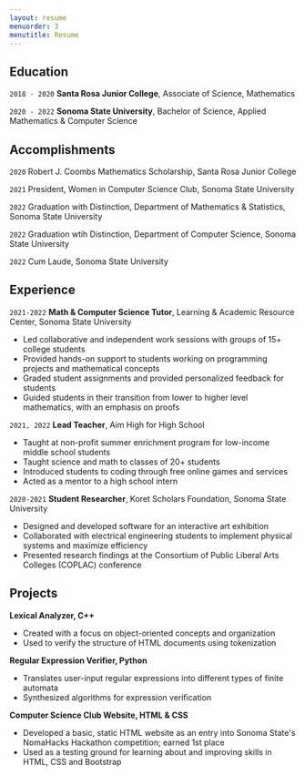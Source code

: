 ```yaml
---
layout: resume
menuorder: 3
menutitle: Resume
---
```


## Education

`2018 - 2020`
__Santa Rosa Junior College__, Associate of Science, Mathematics

`2020 - 2022`
__Sonoma State University__, Bachelor of Science, Applied Mathematics & Computer Science

## Accomplishments

`2020`
Robert J. Coombs Mathematics Scholarship, Santa Rosa Junior College

`2021`
President, Women in Computer Science Club, Sonoma State University

`2022`
Graduation with Distinction, Department of Mathematics & Statistics, Sonoma State University<br>

`2022`
Graduation wtih Distinction, Department of Computer Science, Sonoma State University<br>

`2022`
Cum Laude, Sonoma State University

## Experience

`2021-2022`
__Math & Computer Science Tutor__, Learning & Academic Resource Center, Sonoma State University

- Led collaborative and independent work sessions with groups of 15+ college students
- Provided hands-on support to students working on programming projects and mathematical concepts
- Graded student assignments and provided personalized feedback for students
- Guided students in their transition from lower to higher level mathematics, with an emphasis on proofs

`2021, 2022`
__Lead Teacher__, Aim High for High School

- Taught at non-profit summer enrichment program for low-income middle school students
- Taught science and math to classes of 20+ students
- Introduced students to coding through free online games and services
- Acted as a mentor to a high school intern

`2020-2021`
__Student Researcher__, Koret Scholars Foundation, Sonoma State University
- Designed and developed software for an interactive art exhibition
- Collaborated with electrical engineering students to implement physical systems and maximize efficiency
- Presented research findings at the Consortium of Public Liberal Arts Colleges (COPLAC) conference

## Projects
__Lexical Analyzer, C++__
- Created with a focus on object-oriented concepts and organization
- Used to verify the structure of HTML documents using tokenization

__Regular Expression Verifier, Python__
- Translates user-input regular expressions into different types of finite automata
- Synthesized algorithms for expression verification

__Computer Science Club Website, HTML & CSS__
- Developed a basic, static HTML website as an entry into Sonoma State's NomaHacks Hackathon competition; earned 1st place
- Used as a testing ground for learning about and improving skills in HTML, CSS and Bootstrap


<!-- ### Footer

Last updated: May 2013 -->



